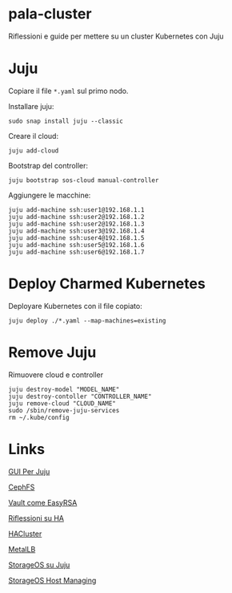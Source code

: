 # pala-cluster
Riflessioni e guide per mettere su un cluster Kubernetes con Juju

# Juju

Copiare il file ```*.yaml``` sul primo nodo.

Installare juju:

```console
sudo snap install juju --classic
```

Creare il cloud:

```console
juju add-cloud
```

Bootstrap del controller:

```console
juju bootstrap sos-cloud manual-controller
```

Aggiungere le macchine:

```console
juju add-machine ssh:user1@192.168.1.1
juju add-machine ssh:user2@192.168.1.2
juju add-machine ssh:user2@192.168.1.3
juju add-machine ssh:user3@192.168.1.4
juju add-machine ssh:user4@192.168.1.5
juju add-machine ssh:user5@192.168.1.6
juju add-machine ssh:user6@192.168.1.7
```

# Deploy Charmed Kubernetes
Deployare Kubernetes con il file copiato:

```console
juju deploy ./*.yaml --map-machines=existing
```

# Remove Juju
Rimuovere cloud e controller

```console
juju destroy-model "MODEL_NAME"
juju destroy-contoller "CONTROLLER_NAME"
juju remove-cloud "CLOUD_NAME"
sudo /sbin/remove-juju-services
rm ~/.kube/config
```

# Links

[GUI Per Juju](https://jujucharms.com/new)

[CephFS](https://ubuntu.com/kubernetes/docs/storage)

[Vault come EasyRSA](https://ubuntu.com/kubernetes/docs/using-vault)

[Riflessioni su HA](https://ubuntu.com/kubernetes/docs/high-availability)

[HACluster](https://ubuntu.com/kubernetes/docs/hacluster)

[MetalLB](https://ubuntu.com/kubernetes/docs/metallb)

[StorageOS su Juju](https://juju.is/tutorials/deploying-storageos-on-kubernetes#1-overview)

[StorageOS Host Managing](https://docs.storageos.com/docs/operations/managing-host-storage)
